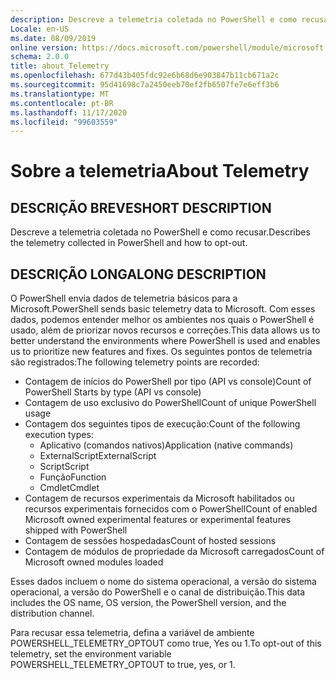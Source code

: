 ```yaml
---
description: Descreve a telemetria coletada no PowerShell e como recusar.
Locale: en-US
ms.date: 08/09/2019
online version: https://docs.microsoft.com/powershell/module/microsoft.powershell.core/about/about_telemetry?view=powershell-7.2&WT.mc_id=ps-gethelp
schema: 2.0.0
title: about_Telemetry
ms.openlocfilehash: 677d43b405fdc92e6b68d6e903847b11cb671a2c
ms.sourcegitcommit: 95d41698c7a2450eeb70ef2fb6507fe7e6eff3b6
ms.translationtype: MT
ms.contentlocale: pt-BR
ms.lasthandoff: 11/17/2020
ms.locfileid: "99603559"
---
```

# <a name="about-telemetry"></a><span data-ttu-id="ecfaf-103">Sobre a telemetria</span><span class="sxs-lookup"><span data-stu-id="ecfaf-103">About Telemetry</span></span>

## <a name="short-description"></a><span data-ttu-id="ecfaf-104">DESCRIÇÃO BREVE</span><span class="sxs-lookup"><span data-stu-id="ecfaf-104">SHORT DESCRIPTION</span></span>

<span data-ttu-id="ecfaf-105">Descreve a telemetria coletada no PowerShell e como recusar.</span><span class="sxs-lookup"><span data-stu-id="ecfaf-105">Describes the telemetry collected in PowerShell and how to opt-out.</span></span>

## <a name="long-description"></a><span data-ttu-id="ecfaf-106">DESCRIÇÃO LONGA</span><span class="sxs-lookup"><span data-stu-id="ecfaf-106">LONG DESCRIPTION</span></span>

<span data-ttu-id="ecfaf-107">O PowerShell envia dados de telemetria básicos para a Microsoft.</span><span class="sxs-lookup"><span data-stu-id="ecfaf-107">PowerShell sends basic telemetry data to Microsoft.</span></span>
<span data-ttu-id="ecfaf-108">Com esses dados, podemos entender melhor os ambientes nos quais o PowerShell é usado, além de priorizar novos recursos e correções.</span><span class="sxs-lookup"><span data-stu-id="ecfaf-108">This data allows us to better understand the environments where PowerShell is used and enables us to prioritize new features and fixes.</span></span>
<span data-ttu-id="ecfaf-109">Os seguintes pontos de telemetria são registrados:</span><span class="sxs-lookup"><span data-stu-id="ecfaf-109">The following telemetry points are recorded:</span></span>

- <span data-ttu-id="ecfaf-110">Contagem de inícios do PowerShell por tipo (API vs console)</span><span class="sxs-lookup"><span data-stu-id="ecfaf-110">Count of PowerShell Starts by type (API vs console)</span></span>
- <span data-ttu-id="ecfaf-111">Contagem de uso exclusivo do PowerShell</span><span class="sxs-lookup"><span data-stu-id="ecfaf-111">Count of unique PowerShell usage</span></span>
- <span data-ttu-id="ecfaf-112">Contagem dos seguintes tipos de execução:</span><span class="sxs-lookup"><span data-stu-id="ecfaf-112">Count of the following execution types:</span></span>
  - <span data-ttu-id="ecfaf-113">Aplicativo (comandos nativos)</span><span class="sxs-lookup"><span data-stu-id="ecfaf-113">Application (native commands)</span></span>
  - <span data-ttu-id="ecfaf-114">ExternalScript</span><span class="sxs-lookup"><span data-stu-id="ecfaf-114">ExternalScript</span></span>
  - <span data-ttu-id="ecfaf-115">Script</span><span class="sxs-lookup"><span data-stu-id="ecfaf-115">Script</span></span>
  - <span data-ttu-id="ecfaf-116">Função</span><span class="sxs-lookup"><span data-stu-id="ecfaf-116">Function</span></span>
  - <span data-ttu-id="ecfaf-117">Cmdlet</span><span class="sxs-lookup"><span data-stu-id="ecfaf-117">Cmdlet</span></span>
- <span data-ttu-id="ecfaf-118">Contagem de recursos experimentais da Microsoft habilitados ou recursos experimentais fornecidos com o PowerShell</span><span class="sxs-lookup"><span data-stu-id="ecfaf-118">Count of enabled Microsoft owned experimental features or experimental features shipped with PowerShell</span></span>
- <span data-ttu-id="ecfaf-119">Contagem de sessões hospedadas</span><span class="sxs-lookup"><span data-stu-id="ecfaf-119">Count of hosted sessions</span></span>
- <span data-ttu-id="ecfaf-120">Contagem de módulos de propriedade da Microsoft carregados</span><span class="sxs-lookup"><span data-stu-id="ecfaf-120">Count of Microsoft owned modules loaded</span></span>

<span data-ttu-id="ecfaf-121">Esses dados incluem o nome do sistema operacional, a versão do sistema operacional, a versão do PowerShell e o canal de distribuição.</span><span class="sxs-lookup"><span data-stu-id="ecfaf-121">This data includes the OS name, OS version, the PowerShell version, and the distribution channel.</span></span>

<span data-ttu-id="ecfaf-122">Para recusar essa telemetria, defina a variável de ambiente POWERSHELL_TELEMETRY_OPTOUT como true, Yes ou 1.</span><span class="sxs-lookup"><span data-stu-id="ecfaf-122">To opt-out of this telemetry, set the environment variable POWERSHELL_TELEMETRY_OPTOUT to true, yes, or 1.</span></span>

